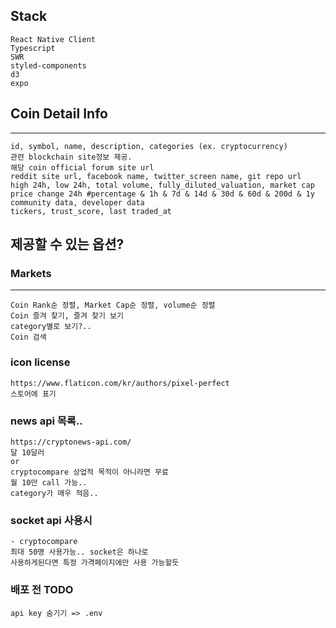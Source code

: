 ## Stack
    React Native Client
    Typescript
    SWR
    styled-components
    d3
    expo

## Coin Detail Info
------------------------------
    id, symbol, name, description, categories (ex. cryptocurrency) 
    관련 blockchain site정보 제공.
    해당 coin official forum site url
    reddit site url, facebook name, twitter_screen name, git repo url
    high 24h, low 24h, total volume, fully_diluted_valuation, market cap
    price change 24h #percentage & 1h & 7d & 14d & 30d & 60d & 200d & 1y
    community data, developer data
    tickers, trust_score, last traded_at

## 제공할 수 있는 옵션? 

### Markets
--------------------------------
    Coin Rank순 정렬, Market Cap순 정렬, volume순 정렬
    Coin 즐겨 찾기, 즐겨 찾기 보기
    category별로 보기?..
    Coin 검색
    
### icon license 

    https://www.flaticon.com/kr/authors/pixel-perfect   
    스토어에 표기

### news api 목록..
    https://cryptonews-api.com/
    달 10달러 
    or
    cryptocompare 상업적 목적이 아니라면 무료 
    월 10만 call 가능.. 
    category가 매우 적음.. 

### socket api 사용시 
    - cryptocompare
    최대 50명 사용가능.. socket은 하나로 
    사용하게된다면 특정 가격페이지에만 사용 가능할듯

### 배포 전 TODO

    api key 숨기기 => .env 

